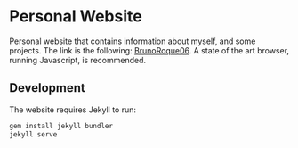 # Personal Website

Personal website that contains information about myself, and some projects. The link is the following: [BrunoRoque06](https://brunoroque06.github.io). A state of the art browser, running Javascript, is recommended.

## Development

The website requires Jekyll to run:

```bash
gem install jekyll bundler
jekyll serve
```

